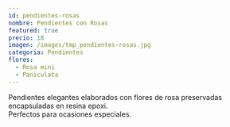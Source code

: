 ```yaml
---
id: pendientes-rosas
nombre: Pendientes con Rosas
featured: true
precio: 18
imagen: /images/tmp_pendientes-rosas.jpg
categoria: Pendientes
flores:
  - Rosa mini
  - Paniculata
---
```


Pendientes elegantes elaborados con flores de rosa preservadas encapsuladas en resina epoxi.  
Perfectos para ocasiones especiales.

